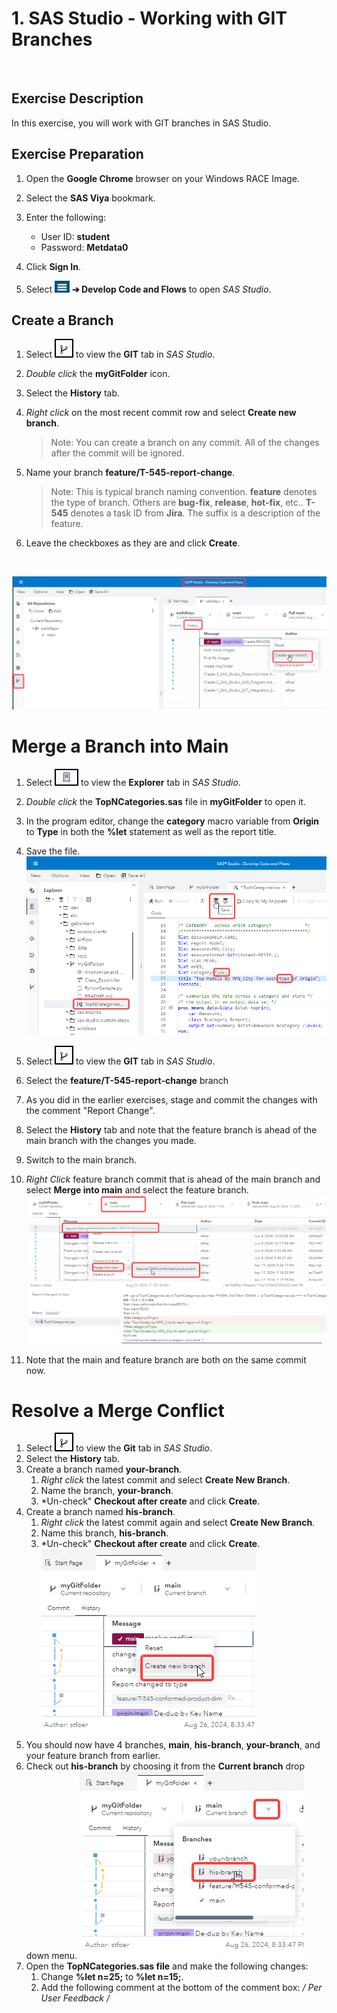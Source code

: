 
# 1. SAS Studio - Working with GIT Branches
<br>

## Exercise Description

In this exercise, you will work with GIT branches in SAS Studio.
<br>

## Exercise Preparation

1. Open the **Google Chrome** browser on your Windows RACE Image.
1. Select the **SAS Viya** bookmark.
1. Enter the following:
   - User ID: **student**
   - Password: **Metdata0**

1. Click **Sign In**.
1. Select ![Viya Menu Selector](img/HamburgerMenu.png) **&#10132; Develop Code and Flows** to open *SAS Studio*.

## Create a Branch

1. Select ![](img/GITIcon.png) to view the **GIT** tab in *SAS Studio*.
2. *Double click* the **myGitFolder** icon.
3. Select the **History** tab.
4. *Right click* on the most recent commit row and select **Create new branch**.
   >Note:  You can create a branch on any commit.  All of the changes after the commit will be ignored.

5. Name your branch **feature/T-545-report-change**.
   >Note: This is typical branch naming convention. **feature** denotes the type of branch.  Others are **bug-fix**, **release**, **hot-fix**, etc..  **T-545** denotes a task ID from **Jira**. The suffix is a description of the feature.

6. Leave the checkboxes as they are and click **Create**.

<br>

![](img/NewBranch.png)

# Merge a Branch into Main

1. Select ![](img/ExplorerIcon.png) to view the **Explorer** tab in *SAS Studio*.
2. *Double click* the **TopNCategories.sas** file in **myGitFolder** to open it.
3. In the program editor, change the **category** macro variable from **Origin** to **Type** in both the **%let** statement as well as the report title.
4. Save the file.
   ![](img/titleChange.png)

5. Select ![](img/GITIcon.png) to view the **GIT** tab in *SAS Studio*.
6. Select the **feature/T-545-report-change** branch
7. As you did in the earlier exercises, stage and commit the changes with the comment "Report Change".
8. Select the **History** tab and note that the feature branch is ahead of the main branch with the changes you made.
9. Switch to the main branch.
10. *Right Click* feature branch commit that is ahead of the main branch and select **Merge into main** and select the feature branch.
    ![](img/MergeBranch.png)
11. Note that the main and feature branch are both on the same commit now.

# Resolve a Merge Conflict

1. Select ![](img/GitIcon.png) to view the **Git** tab in *SAS Studio*.
2. Select the **History** tab.
3. Create a branch named **your-branch**.
   1. *Right click* the latest commit and select **Create New Branch**.
   2. Name the branch, **your-branch**.
   3. *Un-check" **Checkout after create** and click **Create**.
4. Create a branch named **his-branch**.
   1. *Right click* the latest commit again and select **Create New Branch**.
   2. Name this branch, **his-branch**.
   3. *Un-check" **Checkout after create** and click **Create**.
   ![](img/newBranch1.png)   
5. You should now have 4 branches, **main**, **his-branch**, **your-branch**, and your feature branch from earlier.
6. Check out **his-branch** by choosing it from the **Current branch** drop down menu.
   ![](img/checkOutHisBranch.png)
7. Open the **TopNCategories.sas file** and make the following changes:
   1. Change **%let n=25;** to **%let n=15;**.
   2. Add the following comment at the bottom of the comment box: **/* Per User Feedback */**